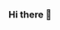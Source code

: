 ### Hi there 👋

<!--
**myintn02/myintn02** is a ✨ _special_ ✨ repository because its `README.md` (this file) appears on your GitHub profile.

Here are some ideas to get you started:

- 🔭 I’m currently working on ...
- 🌱 I’m currently learning ID and IAM
- 👯 I’m looking to collaborate on Creative thingy in Healthcare to help medicine survive 21st century 
- 🤔 I’m looking for help with onslaught of data bombardment and data apathy, inefficiency in health care delivery, mediocritization of basic and essential healthcare by the stakeholders, squeezing to minimum of doing nonesense stuff, making a truely great healthcare with the every dollar spent by our taxpayers
- 💬 Ask me about anything medicine and medical data
- 📫 How to reach me: nmyint2019@gmail.com; nilar.myint@nyulangone.org; 
- 😄 Pronouns: ...
- ⚡ Fun fact: ...
-->
